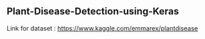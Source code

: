 ## Plant-Disease-Detection-using-Keras

Link for dataset : https://www.kaggle.com/emmarex/plantdisease
